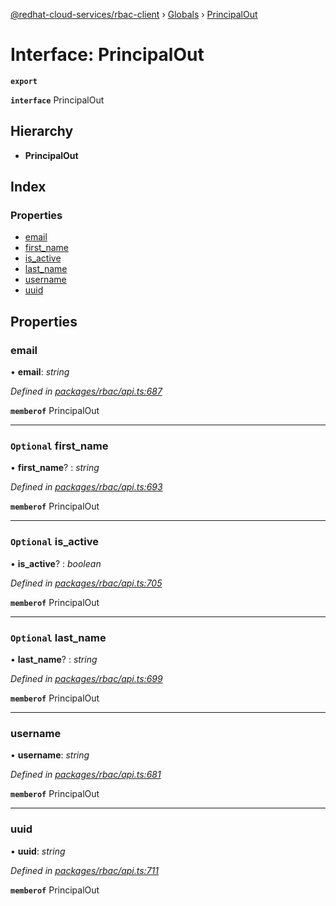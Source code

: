 [@redhat-cloud-services/rbac-client](../README.md) › [Globals](../globals.md) › [PrincipalOut](principalout.md)

# Interface: PrincipalOut

**`export`** 

**`interface`** PrincipalOut

## Hierarchy

* **PrincipalOut**

## Index

### Properties

* [email](principalout.md#email)
* [first_name](principalout.md#optional-first_name)
* [is_active](principalout.md#optional-is_active)
* [last_name](principalout.md#optional-last_name)
* [username](principalout.md#username)
* [uuid](principalout.md#uuid)

## Properties

###  email

• **email**: *string*

*Defined in [packages/rbac/api.ts:687](https://github.com/RedHatInsights/javascript-clients/blob/master/packages/rbac/api.ts#L687)*

**`memberof`** PrincipalOut

___

### `Optional` first_name

• **first_name**? : *string*

*Defined in [packages/rbac/api.ts:693](https://github.com/RedHatInsights/javascript-clients/blob/master/packages/rbac/api.ts#L693)*

**`memberof`** PrincipalOut

___

### `Optional` is_active

• **is_active**? : *boolean*

*Defined in [packages/rbac/api.ts:705](https://github.com/RedHatInsights/javascript-clients/blob/master/packages/rbac/api.ts#L705)*

**`memberof`** PrincipalOut

___

### `Optional` last_name

• **last_name**? : *string*

*Defined in [packages/rbac/api.ts:699](https://github.com/RedHatInsights/javascript-clients/blob/master/packages/rbac/api.ts#L699)*

**`memberof`** PrincipalOut

___

###  username

• **username**: *string*

*Defined in [packages/rbac/api.ts:681](https://github.com/RedHatInsights/javascript-clients/blob/master/packages/rbac/api.ts#L681)*

**`memberof`** PrincipalOut

___

###  uuid

• **uuid**: *string*

*Defined in [packages/rbac/api.ts:711](https://github.com/RedHatInsights/javascript-clients/blob/master/packages/rbac/api.ts#L711)*

**`memberof`** PrincipalOut
